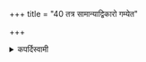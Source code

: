 +++
title = "40 तत्र सामान्याद्विकारो गम्येत"

+++

<details><summary>कपर्दिस्वामी</summary>


<details>

<details><summary>हरदत्तः</summary>


<details>

<details><summary>Müller</summary>

Offerings for one deity are vikāras of the Āgneya.

#####  Commentary

In the Darśa-pūrṇamāsa, which is the prakṛti of the iṣṭis, the puroḍāśa for Agni is meant for one deity. Hence all offerings to one deity in the vikṛtis follow the general rules of the Āgneya puroḍāśa, as described in the Darśa-pūrṇamāsa, for instance, the karu for Sūrya, the Dvādaśa-kapāla for Sāvitrī.
</details>

<details><summary>थिते</summary>

40. There the modification may be known from the general.
</details>
